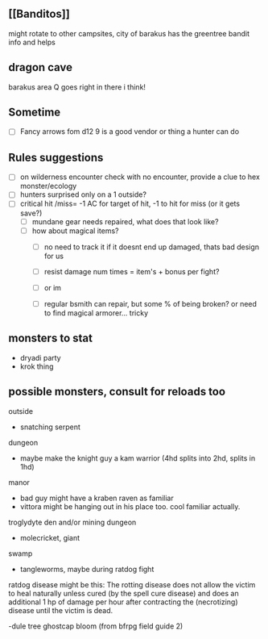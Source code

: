 ## [[Banditos]]
might rotate to other campsites, city of barakus has the greentree bandit info and helps

## dragon cave
barakus area Q goes right in there i think!
## Sometime
- [ ] Fancy arrows fom d12 9 is a good vendor or thing a hunter can do

## Rules suggestions
- [ ] on wilderness encounter check with no encounter, provide a clue to hex monster/ecology
- [ ] hunters surprised only on a 1 outside?
- [ ] critical hit /miss= -1 AC for target  of hit, -1 to hit for miss (or it gets save?)
    - [ ] mundane gear needs repaired, what does that look like? 
    - [ ] how about magical items? 
        - [ ] no need to track it if it doesnt end up damaged, thats bad design for us
        - [ ] resist damage num times = item's + bonus  per fight? 
        - [ ] or im
        - [ ] regular bsmith can repair, but some % of being broken? or need to find magical armorer... tricky


## monsters to stat

- dryadi party
- krok thing

## possible monsters, consult for reloads too

outside
- snatching serpent

dungeon
  - maybe make the knight guy a kam warrior (4hd splits into 2hd, splits in 1hd)

manor
  - bad guy might have a kraben raven as familiar
  - vittora might be hanging out in his place too. cool familiar actually.


troglydyte den and/or mining dungeon
  - molecricket, giant

swamp
  - tangleworms, maybe during ratdog fight

ratdog disease might be this:
The rotting disease does not allow the victim to heal naturally unless cured (by the spell cure disease) and does an additional 1 hp of damage per hour after contracting the (necrotizing) disease until the victim is dead.

-dule tree
ghostcap bloom (from bfrpg field guide 2)
